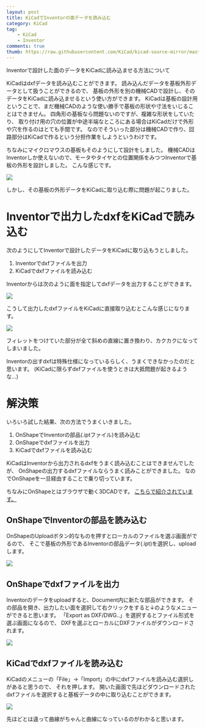 ```yaml
---
layout: post
title: KiCadでInventorの面データを読み込む
category: KiCad
tag:
    - KiCad
    - Inventor
comments: true
thumb: https://raw.githubusercontent.com/KiCad/kicad-source-mirror/master/bitmaps_png/icons/icon_kicad.ico
---
```

Inventorで設計した面のデータをKiCadに読み込ませる方法について


KiCadはdxfデータを読み込むことができます。
読み込んだデータを基板外形データとして扱うことができるので、
基板の外形を別の機械CADで設計し、そのデータをKiCadに読み込ませるという使い方ができます。
KiCadは基板の設計用ということで、まだ機械CADのような使い勝手で基板の形状や寸法をいじることはできません。
四角形の基板なら問題ないのですが、複雑な形状をしていたり、
取り付け用の穴の位置が中途半端なところにある場合はKiCadだけで外形や穴を作るのはとても手間です。
なのでそういった部分は機械CADで作り、回路部分はKiCadで作るという分担作業をしようというわけです。

ちなみにマイクロマウスの基板もそのようにして設計をしました。
機械CADはInventorしか使えないので、モータやタイヤとの位置関係をみつつInventorで基板の外形を設計しました。
こんな感じです。  

![](/images/mouse_inventor.jpg)

しかし、その基板の外形データをKiCadに取り込む際に問題が起こりました。


# Inventorで出力したdxfをKiCadで読み込む
次のようにしてInventorで設計したデータをKiCadに取り込もうとしました。

1. Inventorでdxfファイルを出力
2. KiCadでdxfファイルを読み込む

Inventorからは次のように面を指定してdxfデータを出力することができます。

![](/images/indentor_dxf.jpg)

こうして出力したdxfファイルをKiCadに直接取り込むとこんな感じになります。

![](/images/dxf_kicad1.jpg)

フィレットをつけていた部分が全て斜めの直線に置き換わり、カクカクになってしまいました。

Inventorの出すdxfは特殊仕様になっているらしく、うまくできなかったのだと思います。
(KiCadに限らずdxfファイルを使うときは大抵問題が起きるような...)

# 解決策
いろいろ試した結果、次の方法でうまくいきました。

1. OnShapeでInventorの部品(.iptファイル)を読み込む
2. OnShapeでdxfファイルを出力
3. KiCadでdxfファイルを読み込む

KiCadはInventorから出力されるdxfをうまく読み込むことはできませんでしたが、
OnShapeの出力するdxfファイルならうまく読みことができました。
なのでOnShapeを一旦経由することで乗り切っています。

ちなみにOnShapeとはブラウザで動く3DCADです。
[こちらで紹介されています。](http://titech-ssr.blog.jp/archives/1034902634.html)

## OnShapeでInventorの部品を読み込む
OnShapeのUploadボタン的なものを押すとローカルのファイルを選ぶ画面がでるので、
そこで基板の外形であるInventorの部品データ(.ipt)を選択し、uploadします。

![](/images/import_ipt.jpg)

## OnShapeでdxfファイルを出力
Inventorのデータをuploadすると、Document内に新たな部品ができます。
その部品を開き、出力したい面を選択して右クリックをすると↓のようなメニューができると思います。
「Export as DXF/DWG..」を選択するとファイル形式を選ぶ画面になるので、
DXFを選ぶとローカルにDXFファイルがダウンロードされます。

![](/images/dxf_onshape.jpg)

## KiCadでdxfファイルを読み込む
KiCadのメニューの「File」->「Import」の中にdxfファイルを読み込む選択しがあると思うので、
それを押します。
開いた画面で先ほどダウンロードされたdxfファイルを選択すると基板データの中に取り込むことができます。  

![](/images/dxf_kicad2.jpg)

先ほどとは違って曲線がちゃんと曲線になっているのがわかると思います。
